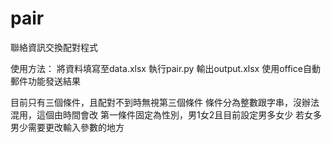 # pair
聯絡資訊交換配對程式

使用方法：
將資料填寫至data.xlsx
執行pair.py
輸出output.xlsx
使用office自動郵件功能發送結果

目前只有三個條件，且配對不到時無視第三個條件
條件分為整數跟字串，沒辦法混用，這個由時間會改
第一條件固定為性別，男1女2且目前設定男多女少
若女多男少需要更改輸入參數的地方
